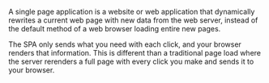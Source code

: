 A single page application is a website or web application that dynamically rewrites a current web page with new data from the web server, instead of the default method of a web browser loading entire new pages.

The SPA only sends what you need with each click, and your browser renders that information. This is different than a traditional page load where the server rerenders a full page with every click you make and sends it to your browser.